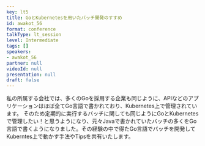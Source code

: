 ```yaml
---
key: lt5
title: GoとKubernetesを用いたバッチ開発のすすめ
id: awakot_56
format: conference
talkType: lt_session
level: Intermediate
tags: []
speakers:
- awakot_56
partner: null
videoId: null
presentation: null
draft: false
---
```

私の所属する会社では、多くのGoを採用する企業も同じように、APIなどのアプリケーションはほぼ全てGo言語で書かれており、Kubernetes上で管理されています。 
そのため定期的に実行するバッチに関しても同じようにGoとKubernetesで管理したい！と思うようになり、元々Javaで書かれていたバッチの多くをGo言語で書くようになりました。その経験の中で得たGo言語でバッチを開発してKuberntes上で動かす手法やTipsを共有いたします。